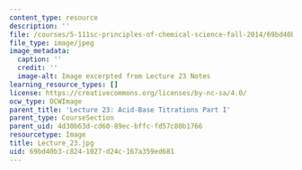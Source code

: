 ```yaml
---
content_type: resource
description: ''
file: /courses/5-111sc-principles-of-chemical-science-fall-2014/69bd40b3c8241027d24c167a359ed681_Lecture_23.jpg
file_type: image/jpeg
image_metadata:
  caption: ''
  credit: ''
  image-alt: Image excerpted from Lecture 23 Notes
learning_resource_types: []
license: https://creativecommons.org/licenses/by-nc-sa/4.0/
ocw_type: OCWImage
parent_title: 'Lecture 23: Acid-Base Titrations Part I'
parent_type: CourseSection
parent_uid: 4d30b63d-cd60-89ec-bffc-fd57c80b1766
resourcetype: Image
title: Lecture_23.jpg
uid: 69bd40b3-c824-1027-d24c-167a359ed681
---
```

